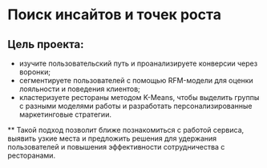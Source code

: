 # Поиск инсайтов и точек роста

## Цель проекта:
- изучите пользовательский путь и проанализируете конверсии через воронки;
- сегментируете пользователей с помощью RFM-модели для оценки лояльности и поведения клиентов;
- кластеризуете рестораны методом K-Means, чтобы выделить группы с разными моделями работы и разработать персонализированные маркетинговые стратегии.
  
** Такой подход позволит ближе познакомиться с работой сервиса, выявить узкие места и предложить решения для удержания пользователей и повышения эффективности сотрудничества с ресторанами.
